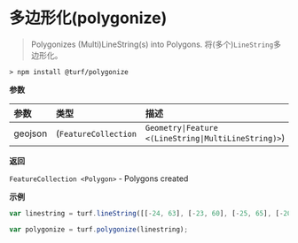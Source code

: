 # 多边形化(polygonize)

> Polygonizes (Multi)LineString(s) into Polygons.
> 将(多个)`LineString`多边形化。

```text
> npm install @turf/polygonize
```

**参数**

| 参数    | 类型                                                         | 描述                         |
| :------ | :----------------------------------------------------------- | :--------------------------- |
| geojson | (`FeatureCollection`|`Geometry\|Feature <(LineString\|MultiLineString)>`) | Lines in order to polygonize |

**返回**

`FeatureCollection <Polygon>` - Polygons created

**示例**

```js
var linestring = turf.lineString([[-24, 63], [-23, 60], [-25, 65], [-20, 69]]);

var polygonize = turf.polygonize(linestring);
```